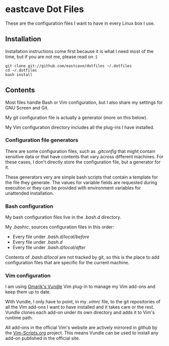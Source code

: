# eastcave Dot Files

These are the configuration files I want to have in every Linux box I use.

## Installation

Installation instructions come first because it is what I need most of the
time, but if you are not me, please read on :) 

    git clone git://github.com/eastcave/dotfiles ~/.dotfiles
    cd ~/.dotfiles
    bash install


## Contents

Most files handle Bash or Vim configuration, but I also share my settings for
GNU Screen and Git.

My git configuration file is actually a generator (more on this below).

My Vim configuration directory includes all the plug-ins I have installed.

### Configuration file generators

There are some configuration files, such as _.gitconfig_ that might contain
sensitive data or that have contents that vary across different machines. For
these cases, I don't directly store the configuration file, but a generator
for it.

These generators very are simple bash scripts that contain a template for the
file they generate. The values for variable fields are requested during
execution or they can be provided with environment variables for unattended
installation.

### Bash configuration

My bash configuration files live in the _.bash.d_ directory.

My _.bashrc_. sources configuration files in this order:

 * Every file under _.bash.d/local/before_
 * Every file under _.bash.d_
 * Every file under _.bash.d/local/after_

Contents of _.bash.d/local_ are not tracked by git, so this is the place to
add configuration files that are specific for the current machine.

### Vim configuration

I am using [Gmarik's Vundle](https://github.com/gmarik/vundle) Vim plug-in to
manage my Vim add-ons and keep them up to date.

With Vundle, I only have to point, in my _.vimrc_ file, to the git
repositories of all the Vim add-ons I want to have installed and it takes care
or the rest. Vundle clones each add-on under its own directory and adds it to
Vim's runtime path.

All add-ons in the official Vim's website are actively mirrored in github by
the [Vim-Scripts.org](http://vim-scripts.org/) project. This means Vundle can
be used to install any add-on published in the official site.

<!--
vim:linebreak:textwidth=78:spell:
-->
